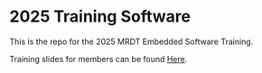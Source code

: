 # 2025 Training Software

This is the repo for the 2025 MRDT Embedded Software Training.

Training slides for members can be found [Here](https://mailmissouri.sharepoint.com/:p:/r/sites/SDELC-MarsRoverDesignTeam-Ogrp/Shared%20Documents/%23ROVESODRIVE/2025%20(CURRENT)/2%20-%20Arch%20Electrical/4%20-%20Meetings/7%20-%20Embedded%20Software.pptx?d=w61ba0e66e88e4e5a84cfe4d09afc0fe4&csf=1&web=1&e=FKhR1e).
